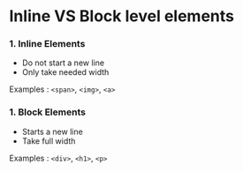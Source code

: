 # Inline VS Block level elements


### 1. Inline Elements
  - Do not start a new line
  - Only take needed width
  
  Examples : `<span>`, `<img>`, `<a>`

### 1. Block Elements
  - Starts a new line
  - Take full width
  
  Examples : `<div>`, `<h1>`, `<p>`
  